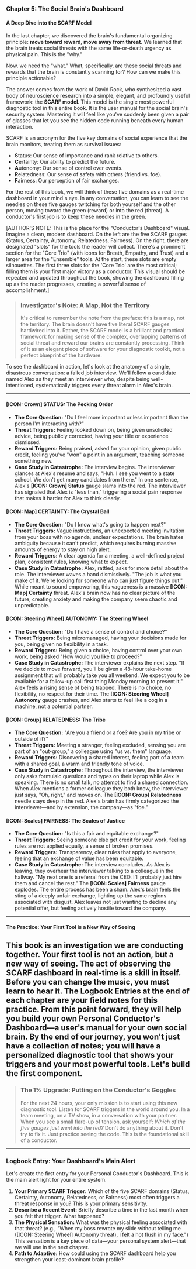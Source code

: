 ### **Chapter 5: The Social Brain's Dashboard**
#### A Deep Dive into the SCARF Model

In the last chapter, we discovered the brain's fundamental organizing principle: **move toward reward, move away from threat.** We learned that the brain treats social threats with the same life-or-death urgency as physical pain. This is the "why."

Now, we need the "what." What, specifically, are these social threats and rewards that the brain is constantly scanning for? How can we make this principle actionable?

The answer comes from the work of David Rock, who synthesized a vast body of neuroscience research into a simple, elegant, and profoundly useful framework: the **SCARF model**. This model is the single most powerful diagnostic tool in this entire book. It is the user manual for the social brain's security system. Mastering it will feel like you've suddenly been given a pair of glasses that let you see the hidden code running beneath every human interaction.

SCARF is an acronym for the five key domains of social experience that the brain monitors, treating them as survival issues:

*   **S**tatus: Our sense of importance and rank relative to others.
*   **C**ertainty: Our ability to predict the future.
*   **A**utonomy: Our sense of control over events.
*   **R**elatedness: Our sense of safety with others (friend vs. foe).
*   **F**airness: Our perception of fair exchanges.

For the rest of this book, we will think of these five domains as a real-time dashboard in your mind's eye. In any conversation, you can learn to see the needles on these five gauges twitching for both yourself and the other person, moving toward the green (reward) or into the red (threat). A conductor's first job is to keep these needles in the green.

[AUTHOR'S NOTE: This is the place for the "Conductor's Dashboard" visual. Imagine a clean, modern dashboard. On the left are the five SCARF gauges (Status, Certainty, Autonomy, Relatedness, Fairness). On the right, there are designated "slots" for the tools the reader will collect. There's a prominent section for the "Core Trio" (with icons for Breath, Empathy, and Trust) and a larger area for the "Ensemble" tools. At the start, these slots are empty silhouettes. The first three slots for the 'Core Trio' are the most critical; filling them is your first major victory as a conductor. This visual should be repeated and updated throughout the book, showing the dashboard filling up as the reader progresses, creating a powerful sense of accomplishment.]

> ### **Investigator's Note: A Map, Not the Territory**
>
> It's critical to remember the note from the preface: this is a map, not the territory. The brain doesn't have five literal SCARF gauges hardwired into it. Rather, the SCARF model is a brilliant and practical framework for making sense of the complex, overlapping patterns of social threat and reward our brains are constantly processing. Think of it as an elegant piece of software for your diagnostic toolkit, not a perfect blueprint of the hardware.

To see the dashboard in action, let's look at the anatomy of a single, disastrous conversation: a failed job interview. We'll follow a candidate named Alex as they meet an interviewer who, despite being well-intentioned, systematically triggers every threat alarm in Alex's brain.

---

#### **[ICON: Crown] STATUS: The Pecking Order**
*   **The Core Question:** "Do I feel more important or less important than the person I'm interacting with?"
*   **Threat Triggers:** Feeling looked down on, being given unsolicited advice, being publicly corrected, having your title or experience dismissed.
*   **Reward Triggers:** Being praised, asked for your opinion, given public credit, feeling you've "won" a point in an argument, teaching someone something new.
*   **Case Study in Catastrophe:** The interview begins. The interviewer glances at Alex's resume and says, "Huh. I see you went to a state school. We don't get many candidates from there." In one sentence, Alex's **[ICON: Crown] Status** gauge slams into the red. The interviewer has signaled that Alex is "less than," triggering a social pain response that makes it harder for Alex to think clearly.

#### **[ICON: Map] CERTAINTY: The Crystal Ball**
*   **The Core Question:** "Do I know what's going to happen next?"
*   **Threat Triggers:** Vague instructions, an unexpected meeting invitation from your boss with no agenda, unclear expectations. The brain hates ambiguity because it can't predict, which requires burning massive amounts of energy to stay on high alert.
*   **Reward Triggers:** A clear agenda for a meeting, a well-defined project plan, consistent rules, knowing what to expect.
*   **Case Study in Catastrophe:** Alex, rattled, asks for more detail about the role. The interviewer waves a hand dismissively. "The job is what you make of it. We're looking for someone who can just figure things out." While meant to sound empowering, this vagueness is a massive **[ICON: Map] Certainty** threat. Alex's brain now has no clear picture of the future, creating anxiety and making the company seem chaotic and unpredictable.

#### **[ICON: Steering Wheel] AUTONOMY: The Steering Wheel**
*   **The Core Question:** "Do I have a sense of control and choice?"
*   **Threat Triggers:** Being micromanaged, having your decisions made for you, being given no flexibility in a task.
*   **Reward Triggers:** Being given a choice, having control over your own work, being asked "How would you like to proceed?"
*   **Case Study in Catastrophe:** The interviewer explains the next step. "If we decide to move forward, you'll be given a 48-hour take-home assignment that will probably take you all weekend. We expect you to be available for a follow-up call first thing Monday morning to present it." Alex feels a rising sense of being trapped. There is no choice, no flexibility, no respect for their time. The **[ICON: Steering Wheel] Autonomy** gauge crashes, and Alex starts to feel like a cog in a machine, not a potential partner.

#### **[ICON: Group] RELATEDNESS: The Tribe**
*   **The Core Question:** "Are you a friend or a foe? Are you in my tribe or outside of it?"
*   **Threat Triggers:** Meeting a stranger, feeling excluded, sensing you are part of an "out-group," a colleague using "us vs. them" language.
*   **Reward Triggers:** Discovering a shared interest, feeling part of a team with a shared goal, a warm and friendly tone of voice.
*   **Case Study in Catastrophe:** Throughout the interview, the interviewer only asks formulaic questions and types on their laptop while Alex is speaking. There is no small talk, no attempt to find a shared connection. When Alex mentions a former colleague they both know, the interviewer just says, "Oh, right," and moves on. The **[ICON: Group] Relatedness** needle stays deep in the red. Alex's brain has firmly categorized the interviewer—and by extension, the company—as "foe."

#### **[ICON: Scales] FAIRNESS: The Scales of Justice**
*   **The Core Question:** "Is this a fair and equitable exchange?"
*   **Threat Triggers:** Seeing someone else get credit for your work, feeling rules are not applied equally, a sense of broken promises.
*   **Reward Triggers:** Transparency, clear rules that apply to everyone, feeling that an exchange of value has been equitable.
*   **Case Study in Catastrophe:** The interview concludes. As Alex is leaving, they overhear the interviewer talking to a colleague in the hallway. "My next one is a referral from the CEO. I'll probably just hire them and cancel the rest." The **[ICON: Scales] Fairness** gauge explodes. The entire process has been a sham. Alex's brain feels the sting of a deeply unfair exchange, lighting up the same regions associated with disgust. Alex leaves not just wanting to decline any potential offer, but feeling actively hostile toward the company.

---
#### **The Practice: Your First Tool is a New Way of Seeing**
This book is an investigation we are conducting together. Your first tool is not an action, but a new way of seeing. The act of observing the SCARF dashboard in real-time is a skill in itself. Before you can change the music, you must learn to hear it. The Logbook Entries at the end of each chapter are your field notes for this practice. From this point forward, they will help you build your own **Personal Conductor's Dashboard**—a user's manual for your own social brain. By the end of our journey, you won't just have a collection of notes; you will have a personalized diagnostic tool that shows your triggers and your most powerful tools. Let's build the first component.
---
> ### **The 1% Upgrade: Putting on the Conductor's Goggles**
>
> For the next 24 hours, your only mission is to start using this new diagnostic tool. Listen for SCARF triggers in the world around you. In a team meeting, on a TV show, in a conversation with your partner. When you see a small flare-up of tension, ask yourself: *Which of the five gauges just went into the red?* Don't do anything about it. Don't try to fix it. Just practice seeing the code. This is the foundational skill of a conductor.

---
### **Logbook Entry: Your Dashboard's Main Alert**

Let's create the first entry for your Personal Conductor's Dashboard. This is the main alert light for your entire system.

1.  **Your Primary SCARF Trigger:** Which of the five SCARF domains (Status, Certainty, Autonomy, Relatedness, or Fairness) most often triggers a threat response in you? This is your primary sensitivity.
2.  **Describe a Recent Event:** Briefly describe a time in the last month when you felt that trigger. What happened?
3.  **The Physical Sensation:** What was the physical feeling associated with that threat? (e.g., "When my boss rewrote my slide without telling me ([ICON: Steering Wheel] Autonomy threat), I felt a hot flush in my face.") This sensation is a key piece of data—your personal system alert—that we will use in the next chapter.
4.  **Path to Adaptive:** How could using the SCARF dashboard help you strengthen your least-dominant brain profile?
      
